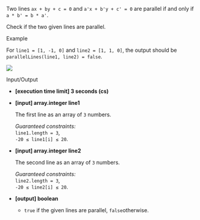 
Two  lines  `ax + by + c = 0`  and  `a'x + b'y + c' = 0`  are parallel if and only if  
`a * b' = b * a'`.

Check if the two given lines are parallel.

Example

For  `line1 = [1, -1, 0]`  and  `line2 = [1, 1, 0]`, the output should be  
`parallelLines(line1, line2) = false`.

![](https://codefightsuserpics.s3.amazonaws.com/tasks/parallelLines/img/example.png?_tm=1530802128870)

Input/Output

-   **[execution time limit] 3 seconds (cs)**
    
-   **[input] array.integer line1**
    
    The first line as an array of  `3`  numbers.
    
    _Guaranteed constraints:_  
    `line1.length = 3`,  
    `-20 ≤ line1[i] ≤ 20`.
    
-   **[input] array.integer line2**
    
    The second line as an array of  `3`  numbers.
    
    _Guaranteed constraints:_  
    `line2.length = 3`,  
    `-20 ≤ line2[i] ≤ 20`.
    
-   **[output] boolean**
    
    -   `true`  if the given lines are parallel,  `false`otherwise.